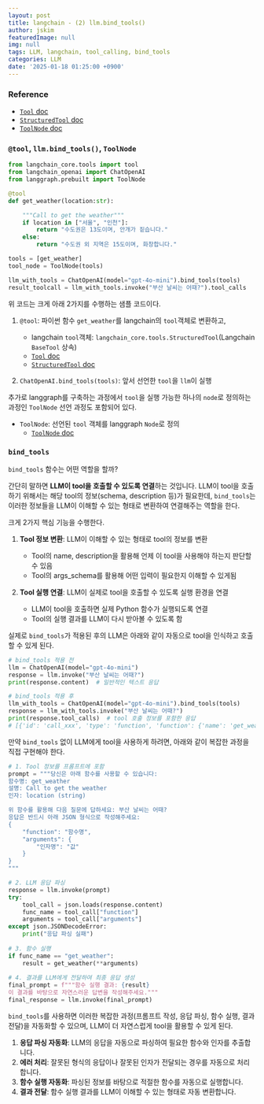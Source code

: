 ```yaml
---
layout: post
title: langchain - (2) llm.bind_tools()
author: jskim
featuredImage: null
img: null
tags: LLM, langchain, tool_calling, bind_tools
categories: LLM
date: '2025-01-18 01:25:00 +0900'
---
```


### Reference
- [`Tool` doc](https://api.python.langchain.com/en/latest/tools/langchain_core.tools.Tool.html#langchain_community.agent_toolkits.nla.tool.Tool)
- [`StructuredTool` doc](https://api.python.langchain.com/en/latest/tools/langchain_core.tools.StructuredTool.html#langchain_community.agent_toolkits.nla.tool.StructuredTool)
- [`ToolNode` doc](https://langchain-ai.github.io/langgraph/reference/prebuilt/#langgraph.prebuilt.tool_node.ToolNode)

### `@tool`, `llm.bind_tools()`, `ToolNode`

```python
from langchain_core.tools import tool
from langchain_openai import ChatOpenAI
from langgraph.prebuilt import ToolNode

@tool
def get_weather(location:str):

	"""Call to get the weather"""
	if location in ["서울", "인천"]:
		return "수도권은 13도이며, 안개가 짙습니다."
	else:
		return "수도권 외 지역은 15도이며, 화창합니다."

tools = [get_weather]
tool_node = ToolNode(tools)

llm_with_tools = ChatOpenAI(model="gpt-4o-mini").bind_tools(tools)
result_toolcall = llm_with_tools.invoke("부산 날씨는 어때?").tool_calls
```

위 코드는 크게 아래 2가지를 수행하는 샘플 코드이다.

1. `@tool`: 파이썬 함수 `get_weather`를 langchain의 `tool`객체로 변환하고,
	- langchain `tool`객체: `langchain_core.tools.StructuredTool`(Langchain `BaseTool` 상속)
	- [`Tool` doc](https://api.python.langchain.com/en/latest/tools/langchain_core.tools.Tool.html#langchain_community.agent_toolkits.nla.tool.Tool)
	- [`StructuredTool` doc](https://api.python.langchain.com/en/latest/tools/langchain_core.tools.StructuredTool.html#langchain_community.agent_toolkits.nla.tool.StructuredTool)

2. `ChatOpenAI.bind_tools(tools)`: 앞서 선언한 `tool`을 `llm`이 실행

추가로 langgraph를 구축하는 과정에서 `tool`을 실행 가능한 하나의 `node`로 정의하는 과정인 `ToolNode` 선언 과정도 포함되어 있다.
-  `ToolNode`: 선언된 `tool` 객체를 langgraph `Node`로 정의
	- [`ToolNode` doc](https://langchain-ai.github.io/langgraph/reference/prebuilt/#langgraph.prebuilt.tool_node.ToolNode)

### `bind_tools`
`bind_tools` 함수는 어떤 역할을 할까?

간단히 말하면 **LLM이 tool을 호출할 수 있도록 연결**하는 것입니다. LLM이 tool을 호출하기 위해서는 해당 tool의 정보(schema, description 등)가 필요한데, `bind_tools`는 이러한 정보들을 LLM이 이해할 수 있는 형태로 변환하여 연결해주는 역할을 한다.

크게 2가지 핵심 기능을 수행한다.

1. **Tool 정보 변환**: LLM이 이해할 수 있는 형태로 tool의 정보를 변환
   - Tool의 name, description을 활용해 언제 이 tool을 사용해야 하는지 판단할 수 있음
   - Tool의 args_schema를 활용해 어떤 입력이 필요한지 이해할 수 있게됨

2. **Tool 실행 연결**: LLM이 실제로 tool을 호출할 수 있도록 실행 환경을 연결
   - LLM이 tool을 호출하면 실제 Python 함수가 실행되도록 연결
   - Tool의 실행 결과를 LLM이 다시 받아볼 수 있도록 함

실제로 `bind_tools`가 적용된 후의 LLM은 아래와 같이 자동으로 tool을 인식하고 호출할 수 있게 된다.

```python
# bind_tools 적용 전
llm = ChatOpenAI(model="gpt-4o-mini")
response = llm.invoke("부산 날씨는 어때?")
print(response.content)  # 일반적인 텍스트 응답

# bind_tools 적용 후
llm_with_tools = ChatOpenAI(model="gpt-4o-mini").bind_tools(tools)
response = llm_with_tools.invoke("부산 날씨는 어때?")
print(response.tool_calls)  # tool 호출 정보를 포함한 응답
# [{'id': 'call_xxx', 'type': 'function', 'function': {'name': 'get_weather', 'arguments': '{"location": "부산"}'}}]
```

만약 `bind_tools` 없이 LLM에게 tool을 사용하게 하려면, 아래와 같이 복잡한 과정을 직접 구현해야 한다.

```python
# 1. Tool 정보를 프롬프트에 포함
prompt = """당신은 아래 함수를 사용할 수 있습니다:
함수명: get_weather
설명: Call to get the weather
인자: location (string)

위 함수를 활용해 다음 질문에 답하세요: 부산 날씨는 어때?
응답은 반드시 아래 JSON 형식으로 작성해주세요:
{
    "function": "함수명",
    "arguments": {
        "인자명": "값"
    }
}
"""

# 2. LLM 응답 파싱
response = llm.invoke(prompt)
try:
    tool_call = json.loads(response.content)
    func_name = tool_call["function"]
    arguments = tool_call["arguments"]
except json.JSONDecodeError:
    print("응답 파싱 실패")
    
# 3. 함수 실행
if func_name == "get_weather":
    result = get_weather(**arguments)
    
# 4. 결과를 LLM에게 전달하여 최종 응답 생성
final_prompt = f"""함수 실행 결과: {result}
이 결과를 바탕으로 자연스러운 답변을 작성해주세요."""
final_response = llm.invoke(final_prompt)
```

`bind_tools`를 사용하면 이러한 복잡한 과정(프롬프트 작성, 응답 파싱, 함수 실행, 결과 전달)을 자동화할 수 있으며, LLM이 더 자연스럽게 tool을 활용할 수 있게 된다.

1. **응답 파싱 자동화**: LLM의 응답을 자동으로 파싱하여 필요한 함수와 인자를 추출합니다.
2. **에러 처리**: 잘못된 형식의 응답이나 잘못된 인자가 전달되는 경우를 자동으로 처리합니다.
3. **함수 실행 자동화**: 파싱된 정보를 바탕으로 적절한 함수를 자동으로 실행합니다.
4. **결과 전달**: 함수 실행 결과를 LLM이 이해할 수 있는 형태로 자동 변환합니다.

